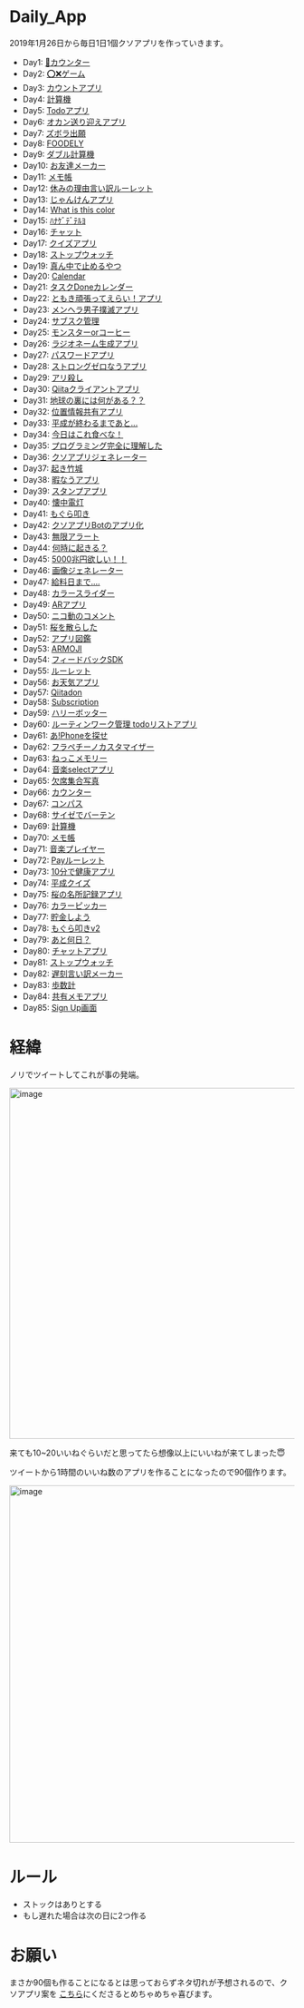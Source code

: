 # Daily_App

2019年1月26日から毎日1日1個クソアプリを作っていきます。



- Day1: [💩カウンター](https://github.com/tomoki69386/Daily_App/blob/master/01/README.md)
- Day2: [⭕❌ゲーム](https://github.com/tomoki69386/Daily_App/blob/master/02/README.md)
- Day3: [カウントアプリ](https://github.com/tomoki69386/Daily_App/blob/master/03/README.md)
- Day4: [計算機](https://github.com/tomoki69386/Daily_App/blob/master/04/README.md)
- Day5: [Todoアプリ](https://github.com/tomoki69386/Daily_App/blob/master/05/README.md)
- Day6: [オカン送り迎えアプリ](https://github.com/tomoki69386/Daily_App/blob/master/06/README.md)
- Day7: [ズボラ出願](https://github.com/tomoki69386/Daily_App/blob/master/07/README.md)
- Day8: [FOODELY](https://github.com/tomoki69386/Daily_App/blob/master/08/README.md)
- Day9: [ダブル計算機](https://github.com/tomoki69386/Daily_App/blob/master/09/README.md)
- Day10: [お友達メーカー](https://github.com/tomoki69386/Daily_App/blob/master/10/README.md)
- Day11: [メモ帳](https://github.com/tomoki69386/Daily_App/blob/master/11/README.md)
- Day12: [休みの理由言い訳ルーレット](https://github.com/tomoki69386/Daily_App/blob/master/12/README.md)
- Day13: [じゃんけんアプリ](https://github.com/tomoki69386/Daily_App/blob/master/13/README.md)
- Day14: [What is this color](https://github.com/tomoki69386/Daily_App/blob/master/14/README.md)
- Day15: [ﾊﾅｹﾞﾃﾞﾃﾙﾖ](https://github.com/tomoki69386/Daily_App/blob/master/15/README.md)
- Day16: [チャット](https://github.com/tomoki69386/Daily_App/blob/master/16/README.md)
- Day17: [クイズアプリ](https://github.com/tomoki69386/Daily_App/blob/master/17/README.md)
- Day18: [ストップウォッチ](https://github.com/tomoki69386/Daily_App/blob/master/18/README.md)
- Day19: [真ん中で止めるやつ](https://github.com/tomoki69386/Daily_App/blob/master/19/README.md)
- Day20: [Calendar](https://github.com/tomoki69386/Daily_App/blob/master/20/README.md)
- Day21: [タスクDoneカレンダー](https://github.com/tomoki69386/Daily_App/blob/master/21/README.md)
- Day22: [ともき頑張ってえらい！アプリ](https://github.com/tomoki69386/Daily_App/blob/master/22/README.md)
- Day23: [メンヘラ男子撲滅アプリ](https://github.com/tomoki69386/Daily_App/blob/master/23/README.md)
- Day24: [サブスク管理](https://github.com/tomoki69386/Daily_App/blob/master/24/README.md)
- Day25: [モンスターorコーヒー](https://github.com/tomoki69386/Daily_App/blob/master/25/README.md)
- Day26: [ラジオネーム生成アプリ](https://github.com/tomoki69386/Daily_App/blob/master/26/README.md)
- Day27: [パスワードアプリ](https://github.com/tomoki69386/Daily_App/blob/master/27/README.md)
- Day28: [ストロングゼロなうアプリ](https://github.com/tomoki69386/Daily_App/blob/master/28/README.md)
- Day29: [アリ殺し](https://github.com/tomoki69386/Daily_App/blob/master/29/README.md)
- Day30: [Qiitaクライアントアプリ](https://github.com/tomoki69386/Daily_App/blob/master/30/README.md)
- Day31: [地球の裏には何がある？？](https://github.com/tomoki69386/Daily_App/blob/master/31/README.md)
- Day32: [位置情報共有アプリ](https://github.com/tomoki69386/Daily_App/blob/master/32/README.md)
- Day33: [平成が終わるまであと...](https://github.com/tomoki69386/Daily_App/blob/master/33/README.md)
- Day34: [今日はこれ食べな！](https://github.com/tomoki69386/Daily_App/blob/master/34/README.md)
- Day35: [プログラミング完全に理解した](https://github.com/tomoki69386/Daily_App/blob/master/35/README.md)
- Day36: [クソアプリジェネレーター](https://github.com/tomoki69386/Daily_App/blob/master/36/README.md)
- Day37: [起き竹城](https://github.com/tomoki69386/Daily_App/blob/master/37/README.md)
- Day38: [暇なうアプリ](https://github.com/tomoki69386/Daily_App/blob/master/38/README.md)
- Day39: [スタンプアプリ](https://github.com/tomoki69386/Daily_App/blob/master/39/README.md)
- Day40: [懐中電灯](https://github.com/tomoki69386/Daily_App/blob/master/40/README.md)
- Day41: [もぐら叩き](https://github.com/tomoki69386/Daily_App/blob/master/41/README.md)
- Day42: [クソアプリBotのアプリ化](https://github.com/tomoki69386/Daily_App/blob/master/42/README.md)
- Day43: [無限アラート](https://github.com/tomoki69386/Daily_App/blob/master/43/README.md)
- Day44: [何時に起きる？](https://github.com/tomoki69386/Daily_App/blob/master/44/README.md)
- Day45: [5000兆円欲しい！！](https://github.com/tomoki69386/Daily_App/blob/master/45/README.md)
- Day46: [画像ジェネレーター](https://github.com/tomoki69386/Daily_App/blob/master/46/README.md)
- Day47: [給料日まで....](https://github.com/tomoki69386/Daily_App/blob/master/47/README.md)
- Day48: [カラースライダー](https://github.com/tomoki69386/Daily_App/blob/master/48/README.md)
- Day49: [ARアプリ](https://github.com/tomoki69386/Daily_App/blob/master/49/README.md)
- Day50: [ニコ動のコメント](https://github.com/tomoki69386/Daily_App/blob/master/50/README.md)
- Day51: [桜を散らした](https://github.com/tomoki69386/Daily_App/blob/master/51/README.md)
- Day52: [アプリ図鑑](https://github.com/tomoki69386/Daily_App/blob/master/52/README.md)
- Day53: [ARMOJI](https://github.com/tomoki69386/Daily_App/blob/master/53/README.md)
- Day54: [フィードバックSDK](https://github.com/tomoki69386/Daily_App/blob/master/54/README.md)
- Day55: [ルーレット](https://github.com/tomoki69386/Daily_App/blob/master/55/README.md)
- Day56: [お天気アプリ](https://github.com/tomoki69386/Daily_App/blob/master/56/README.md)
- Day57: [Qiitadon](https://github.com/tomoki69386/Daily_App/blob/master/57/README.md)
- Day58: [Subscription](https://github.com/tomoki69386/Daily_App/blob/master/58/README.md)
- Day59: [ハリーボッター](https://github.com/tomoki69386/Daily_App/blob/master/59/README.md)
- Day60: [ルーティンワーク管理 todoリストアプリ](https://github.com/tomoki69386/Daily_App/blob/master/60/README.md)
- Day61: [あ!Phoneを探せ](https://github.com/tomoki69386/Daily_App/blob/master/61/README.md)
- Day62: [フラペチーノカスタマイザー](https://github.com/tomoki69386/Daily_App/blob/master/62/README.md)
- Day63: [ねっこメモリー](https://github.com/tomoki69386/Daily_App/blob/master/63/README.md)
- Day64: [音楽selectアプリ](https://github.com/tomoki69386/Daily_App/blob/master/64/README.md)
- Day65: [欠席集合写真](https://github.com/tomoki69386/Daily_App/blob/master/65/README.md)
- Day66: [カウンター](https://github.com/tomoki69386/Daily_App/blob/master/66/README.md)
- Day67: [コンパス](https://github.com/tomoki69386/Daily_App/blob/master/67/README.md)
- Day68: [サイゼでバーテン](https://github.com/tomoki69386/Daily_App/blob/master/68/README.md)
- Day69: [計算機](https://github.com/tomoki69386/Daily_App/blob/master/69/README.md)
- Day70: [メモ帳](https://github.com/tomoki69386/Daily_App/blob/master/70/README.md)
- Day71: [音楽プレイヤー](https://github.com/tomoki69386/Daily_App/blob/master/71/README.md)
- Day72: [Payルーレット](https://github.com/tomoki69386/Daily_App/blob/master/72/README.md)
- Day73: [10分で健康アプリ](https://github.com/tomoki69386/Daily_App/blob/master/73/README.md)
- Day74: [平成クイズ](https://github.com/tomoki69386/Daily_App/blob/master/74/README.md)
- Day75: [桜の名所記録アプリ](https://github.com/tomoki69386/Daily_App/blob/master/75/README.md)
- Day76: [カラーピッカー](https://github.com/tomoki69386/Daily_App/blob/master/76/README.md)
- Day77: [貯金しよう](https://github.com/tomoki69386/Daily_App/blob/master/77/README.md)
- Day78: [もぐら叩きv2](https://github.com/tomoki69386/Daily_App/blob/master/78/README.md)
- Day79: [あと何日？](https://github.com/tomoki69386/Daily_App/blob/master/79/README.md)
- Day80: [チャットアプリ](https://github.com/tomoki69386/Daily_App/blob/master/80/README.md)
- Day81: [ストップウォッチ](https://github.com/tomoki69386/Daily_App/blob/master/81/README.md)
- Day82: [遅刻言い訳メーカー](https://github.com/tomoki69386/Daily_App/blob/master/82/README.md)
- Day83: [歩数計](https://github.com/tomoki69386/Daily_App/blob/master/83/README.md)
- Day84: [共有メモアプリ](https://github.com/tomoki69386/Daily_App/blob/master/84/README.md)
- Day85: [Sign Up画面](https://github.com/tomoki69386/Daily_App/blob/master/85/README.md)

# 経緯

ノリでツイートしてこれが事の発端。

<img width="619" alt="image" src="https://user-images.githubusercontent.com/28350464/51778740-be8f4b00-2146-11e9-9649-459dc25ea5c4.png">

来ても10~20いいねぐらいだと思ってたら想像以上にいいねが来てしまった😇



ツイートから1時間のいいね数のアプリを作ることになったので90個作ります。



<img width="630" alt="image" src="https://user-images.githubusercontent.com/28350464/51778816-1c239780-2147-11e9-9ee8-5b0f6363c2e6.png">



# ルール

- ストックはありとする
- もし遅れた場合は次の日に2つ作る



# お願い

まさか90個も作ることになるとは思っておらずネタ切れが予想されるので、クソアプリ案を [こちら](https://goo.gl/forms/r94Ad5JfqP7kExsi1)にくださるとめちゃめちゃ喜びます。



